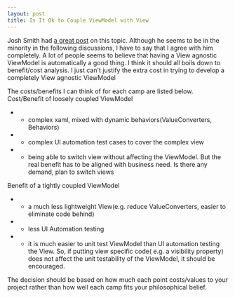 ```yaml
---
layout: post
title: Is It Ok to Couple ViewModel with View
---
```

Josh Smith had <a href="https://groups.google.com/forum/#!topic/wpf-disciples/P-JwzRB_GE8">a great post</a> on this topic. Although he seems to be in the minority in the following discussions, I have to say that I agree with him completely. A lot of people seems to believe that having a View agnostic ViewModel is automatically a good thing. I think it should all boils down to benefit/cost analysis. I just can't justify the extra cost in trying to develop a completely View agnostic ViewModel

The costs/benefits I can think of for each camp are listed below.
Cost/Benefit of loosely coupled ViewModel


 - - complex xaml, mixed with dynamic behaviors(ValueConverters, Behaviors)
 - - complex UI automation test cases to cover the complex view
 - + being able to switch view without affecting the ViewModel. But the real benefit has to be aligned with business need. Is there any demand, plan to switch views


Benefit of a tightly coupled ViewModel


- + a much less lightweight View(e.g. reduce ValueConverters, easier to eliminate code behind)
- + less UI Automation testing 
- + it is much easier to unit test ViewModel than UI automation testing the View. So, if putting view specific code( e.g. a visibility property) does not affect the unit testability of the ViewModel, it should be encouraged.

The decision should be based on how much each point costs/values to your project rather than how well each camp fits your philosophical belief.  
